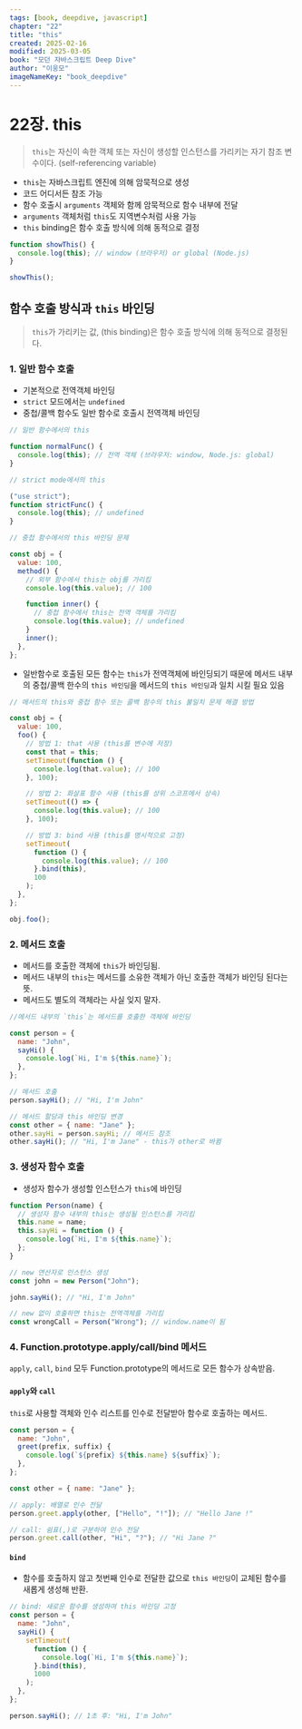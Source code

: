 ```yaml
---
tags: [book, deepdive, javascript]
chapter: "22"
title: "this"
created: 2025-02-16
modified: 2025-03-05
book: "모던 자바스크립트 Deep Dive"
author: "이웅모"
imageNameKey: "book_deepdive"
---
```

# 22장. this

> `this`는 자신이 속한 객체 또는 자신이 생성할 인스턴스를 가리키는 자기 참조 변수이다. (self-referencing variable)

- `this`는 자바스크립트 엔진에 의해 암묵적으로 생성
- 코드 어디서든 참조 가능
- 함수 호출시 `arguments` 객체와 함께 암묵적으로 함수 내부에 전달
- `arguments` 객체처럼 `this`도 지역변수처럼 사용 가능
- `this` binding은 함수 호출 방식에 의해 동적으로 결정

```javascript
function showThis() {
  console.log(this); // window (브라우저) or global (Node.js)
}

showThis();
```

## 함수 호출 방식과 `this` 바인딩

> `this`가 가리키는 값, (this binding)은 함수 호출 방식에 의해 동적으로 결정된다.

### 1. 일반 함수 호출

- 기본적으로 전역객체 바인딩
- `strict` 모드에서는 `undefined`
- 중첩/콜백 함수도 일반 함수로 호출시 전역객체 바인딩

```javascript
// 일반 함수에서의 this

function normalFunc() {
  console.log(this); // 전역 객체 (브라우저: window, Node.js: global)
}

// strict mode에서의 this

("use strict");
function strictFunc() {
  console.log(this); // undefined
}

// 중첩 함수에서의 this 바인딩 문제

const obj = {
  value: 100,
  method() {
    // 외부 함수에서 this는 obj를 가리킴
    console.log(this.value); // 100

    function inner() {
      // 중첩 함수에서 this는 전역 객체를 가리킴
      console.log(this.value); // undefined
    }
    inner();
  },
};
```

- 일반함수로 호출된 모든 함수는 `this`가 전역객체에 바인딩되기 때문에 메서드 내부의 중첩/콜백 한수의 `this 바인딩`을 메서드의 `this 바인딩`과 일치 시킬 필요 있음

```javascript
// 메서드의 this와 중첩 함수 또는 콜백 함수의 this 불일치 문제 해결 방법

const obj = {
  value: 100,
  foo() {
    // 방법 1: that 사용 (this를 변수에 저장)
    const that = this;
    setTimeout(function () {
      console.log(that.value); // 100
    }, 100);

    // 방법 2: 화살표 함수 사용 (this를 상위 스코프에서 상속)
    setTimeout(() => {
      console.log(this.value); // 100
    }, 100);

    // 방법 3: bind 사용 (this를 명시적으로 고정)
    setTimeout(
      function () {
        console.log(this.value); // 100
      }.bind(this),
      100
    );
  },
};

obj.foo();
```

### 2. 메서드 호출

- 메서드를 호출한 객체에 `this`가 바인딩됨.
- 메서드 내부의 `this`는 메서드를 소유한 객체가 아닌 호출한 객체가 바인딩 된다는 뜻.
- 메서드도 별도의 객체라는 사실 잊지 말자.

```javascript
//메서드 내부의 `this`는 메서드를 호출한 객체에 바인딩

const person = {
  name: "John",
  sayHi() {
    console.log(`Hi, I'm ${this.name}`);
  },
};

// 메서드 호출
person.sayHi(); // "Hi, I'm John"

// 메서드 할당과 this 바인딩 변경
const other = { name: "Jane" };
other.sayHi = person.sayHi; // 메서드 참조
other.sayHi(); // "Hi, I'm Jane" - this가 other로 바뀜
```

### 3. 생성자 함수 호출

- 생성자 함수가 생성할 인스턴스가 `this`에 바인딩

```javascript
function Person(name) {
  // 생성자 함수 내부의 this는 생성될 인스턴스를 가리킴
  this.name = name;
  this.sayHi = function () {
    console.log(`Hi, I'm ${this.name}`);
  };
}

// new 연산자로 인스턴스 생성
const john = new Person("John");

john.sayHi(); // "Hi, I'm John"

// new 없이 호출하면 this는 전역객체를 가리킴
const wrongCall = Person("Wrong"); // window.name이 됨
```

### 4. Function.prototype.apply/call/bind 메서드

`apply`, `call`, `bind` 모두 Function.prototype의 메서드로 모든 함수가 상속받음.

#### `apply`와 `call`

`this`로 사용할 객체와 인수 리스트를 인수로 전달받아 함수로 호출하는 메서드.

```javascript
const person = {
  name: "John",
  greet(prefix, suffix) {
    console.log(`${prefix} ${this.name} ${suffix}`);
  },
};

const other = { name: "Jane" };

// apply: 배열로 인수 전달
person.greet.apply(other, ["Hello", "!"]); // "Hello Jane !"

// call: 쉼표(,)로 구분하여 인수 전달
person.greet.call(other, "Hi", "?"); // "Hi Jane ?"
```

#### `bind`

- 함수를 호출하지 않고 첫번째 인수로 전달한 값으로 `this 바인딩`이 교체된 함수를 새롭게 생성해 반환.

```javascript
// bind: 새로운 함수를 생성하여 this 바인딩 고정
const person = {
  name: "John",
  sayHi() {
    setTimeout(
      function () {
        console.log(`Hi, I'm ${this.name}`);
      }.bind(this),
      1000
    );
  },
};

person.sayHi(); // 1초 후: "Hi, I'm John"
```
